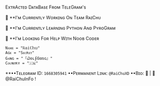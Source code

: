 ExᴛʀAᴄᴛᴇᴅ DᴀᴛᴀBᴀsᴇ Fʀᴏᴍ TᴇʟᴇGʀᴀᴍ's 

🔭 **I'ᴍ Cᴜʀʀᴇɴᴛʟʏ Wᴏʀᴋɪɴɢ Oɴ Tᴇᴀᴍ RᴀɪCʜᴜ

🌱 **I'ᴍ Cᴜʀʀᴇɴᴛʟʏ Lᴇᴀʀɴɪɴɢ Pʏᴛʜᴏɴ Aɴᴅ PʏʀᴏGʀᴀᴍ

🤔 **I'ᴍ Lᴏᴏᴋɪɴɢ Fᴏʀ Hᴇʟᴘ Wɪᴛʜ Nᴏᴏʙ Cᴏᴅᴇʀ

```
Nᴀᴍᴇ = "ℝ𝕒𝕚ℂ𝕙𝕦"
Aɢᴇ = "Sᴇᴄʀᴇᴛ"
Gᴀɴɢ = "『ᏇօʟʄᎶαռɢ』"
Cᴏᴜɴᴛʀʏ = "🇮🇳"
```
**••Tᴇʟᴇɢʀᴀᴍ ID: `1668305941`
••Pᴇʀᴍᴀɴᴇɴᴛ Lɪɴᴋ: `@RaiChuXD`
••Bɪᴏ: 💙 | 🤟 @RaiChuInFo !
